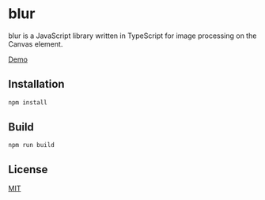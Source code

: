 # blur

blur is a JavaScript library written in TypeScript for image processing on the Canvas element.

[Demo](http://blurdemo.s3-website-eu-west-1.amazonaws.com/)

## Installation

```bash
npm install
```

## Build

```
npm run build
```

## License
[MIT](https://choosealicense.com/licenses/mit/)